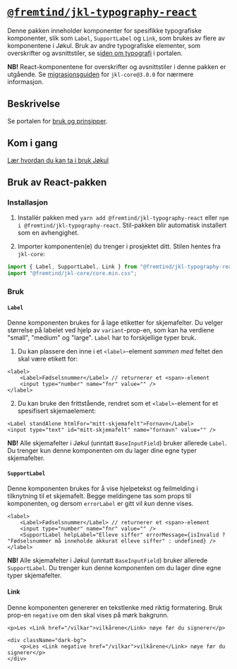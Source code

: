 # [`@fremtind/jkl-typography-react`](https://fremtind.github.io/jokul/komponenter/typography)

Denne pakken inneholder komponenter for spesifikke typografiske komponenter, slik som `Label`, `SupportLabel` og `Link`, som brukes av flere av komponentene i Jøkul. Bruk av andre typografiske elementer, som overskrifter og avsnittstiler, se s[iden om typografi](https://fremtind.github.io/jokul/profil/typografi) i portalen.

**NB!** React-komponentene for overskrifter og avsnittstiler i denne pakken er utgående. Se [migrasjonsguiden](https://github.com/fremtind/jokul/blob/master/packages/core/MIGRATION.md#typografielementer) for `jkl-core@3.0.0` for nærmere informasjon.

## Beskrivelse

Se portalen for [bruk og prinsipper](https://fremtind.github.io/jokul/komponenter/typography).

## Kom i gang

[Lær hvordan du kan ta i bruk Jøkul](https://fremtind.github.io/jokul/komigang/utvikling)

## Bruk av React-pakken

### Installasjon

1. Installér pakken med `yarn add @fremtind/jkl-typography-react` eller `npm i @fremtind/jkl-typography-react`. Stil-pakken blir automatisk installert som en avhengighet.

2. Importer komponenten(e) du trenger i prosjektet ditt. Stilen hentes fra `jkl-core`:

```js
import { Label, SupportLabel, Link } from "@fremtind/jkl-typography-react";
import "@fremtind/jkl-core/core.min.css";
```

### Bruk

#### `Label`

Denne komponenten brukes for å lage etiketter for skjemafelter. Du velger størrelse på labelet ved hjelp av `variant`-prop-en, som kan ha verdiene "small", "medium" og "large". `Label` har to forskjellige typer bruk.

1. Du kan plassere den inne i et `<label>`-element _sammen med_ feltet den skal være etikett for:

```tsx
<label>
    <Label>Fødselsnummer</Label> // returnerer et <span>-element
    <input type="number" name="fnr" value="" />
</label>
```

2. Du kan bruke den frittstående, rendret som et `<label>`-element for et spesifisert skjemaelement:

```tsx
<Label standAlone htmlFor="mitt-skjemafelt">Fornavn</Label>
<input type="text" id="mitt-skjemafelt" name="fornavn" value="" />
```

**NB!** Alle skjemafelter i Jøkul (unntatt `BaseInputField`) bruker allerede `Label`. Du trenger kun denne komponenten om du lager dine egne typer skjemafelter.

#### `SupportLabel`

Denne komponenten brukes for å vise hjelpetekst og feilmelding i tilknytning til et skjemafelt. Begge meldingene tas som props til komponenten, og dersom `errorLabel` er gitt vil _kun_ denne vises.

```tsx
<label>
    <Label>Fødselsnummer</Label> // returnerer et <span>-element
    <input type="number" name="fnr" value="" />
    <SupportLabel helpLabel="Elleve siffer" errorMessage={isInvalid ? "Fødselsnummer må inneholde akkurat elleve siffer" : undefined} />
</label>
```

**NB!** Alle skjemafelter i Jøkul (unntatt `BaseInputField`) bruker allerede `SupportLabel`. Du trenger kun denne komponenten om du lager dine egne typer skjemafelter.

#### Link

Denne komponenten genererer en tekstlenke med riktig formatering. Bruk prop-en `negative` om den skal vises på mørk bakgrunn.

```tsx
<p>Les <Link href="/vilkar">vilkårene</Link> nøye før du signerer</p>

<div className="dark-bg">
    <p>Les <Link negative href="/vilkar">vilkårene</Link> nøye før du signerer</p>
</div>
```
